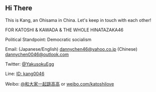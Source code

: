 ## Hi There

This is Kang, an Ohisama in China. Let's keep in touch with each other!

FOR KATOSHI & KAWADA & THE WHOLE HINATAZAKA46

Political Standpoint: Democratic socialism

Email: (Japanese/English) [dannychen46@yahoo.co.jp](mailto:dannychen46@yahoo.co.jp)  (Chinese) [dannychen0046@outlook.com](mailto:dannychen0046@outlook.com)

Twitter: [@YakusokuEgg](http://twitter.com/YakusokuEgg)

Line: [ID: kang0046](http://dch46.github.io/about)

Weibo: [@和大家一起跳高高](http://weibo.com/katoshilove) or [weibo.com/katoshilove](http://weibo.com/katoshilove)
